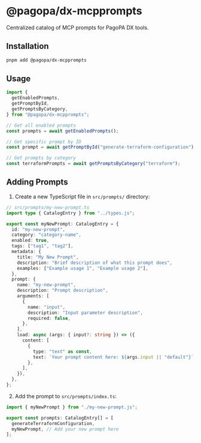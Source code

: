 # @pagopa/dx-mcpprompts

Centralized catalog of MCP prompts for PagoPA DX tools.

## Installation

```bash
pnpm add @pagopa/dx-mcpprompts
```

## Usage

```typescript
import {
  getEnabledPrompts,
  getPromptById,
  getPromptsByCategory,
} from "@pagopa/dx-mcpprompts";

// Get all enabled prompts
const prompts = await getEnabledPrompts();

// Get specific prompt by ID
const prompt = await getPromptById("generate-terraform-configuration");

// Get prompts by category
const terraformPrompts = await getPromptsByCategory("terraform");
```

## Adding Prompts

1. Create a new TypeScript file in `src/prompts/` directory:

```typescript
// src/prompts/my-new-prompt.ts
import type { CatalogEntry } from "../types.js";

export const myNewPrompt: CatalogEntry = {
  id: "my-new-prompt",
  category: "category-name",
  enabled: true,
  tags: ["tag1", "tag2"],
  metadata: {
    title: "My New Prompt",
    description: "Brief description of what this prompt does",
    examples: ["Example usage 1", "Example usage 2"],
  },
  prompt: {
    name: "my-new-prompt",
    description: "Prompt description",
    arguments: [
      {
        name: "input",
        description: "Input parameter description",
        required: false,
      },
    ],
    load: async (args: { input?: string }) => ({
      content: [
        {
          type: "text" as const,
          text: `Your prompt content here: ${args.input || "default"}`,
        },
      ],
    }),
  },
};
```

2. Add the prompt to `src/prompts/index.ts`:

```typescript
import { myNewPrompt } from "./my-new-prompt.js";

export const prompts: CatalogEntry[] = [
  generateTerraformConfiguration,
  myNewPrompt, // Add your new prompt here
];
```
